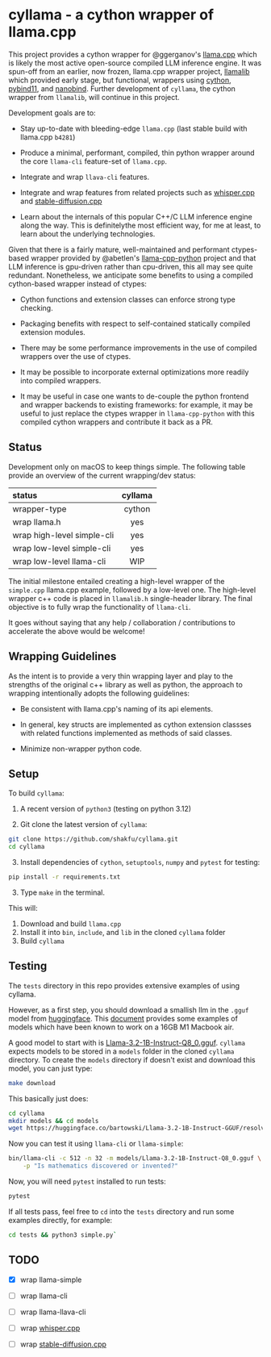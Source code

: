 # cyllama - a cython wrapper of llama.cpp

This project provides a cython wrapper for @ggerganov's [llama.cpp](https://github.com/ggerganov/llama.cpp) which is likely the most active open-source compiled LLM inference engine. It was spun-off from an earlier, now frozen, llama.cpp wrapper project, [llamalib](https://github.com/shakfu/llamalib)  which provided early stage, but functional, wrappers using [cython](https://github.com/cython/cython), [pybind11](https://github.com/pybind/pybind11), and [nanobind](https://github.com/wjakob/nanobind). Further development of `cyllama`, the cython wrapper from `llamalib`, will continue in this project.

Development goals are to:

- Stay up-to-date with bleeding-edge `llama.cpp` (last stable build with llama.cpp `b4281`)

- Produce a minimal, performant, compiled, thin python wrapper around the core `llama-cli` feature-set of `llama.cpp`.

- Integrate and wrap `llava-cli` features.

- Integrate and wrap features from related projects such as [whisper.cpp](https://github.com/ggerganov/whisper.cpp) and [stable-diffusion.cpp](https://github.com/leejet/stable-diffusion.cpp)

- Learn about the internals of this popular C++/C LLM inference engine along the way. This is definitelythe most efficient way, for me at least, to learn about the underlying technologies.

Given that there is a fairly mature, well-maintained and performant ctypes-based wrapper provided by @abetlen's [llama-cpp-python](https://github.com/abetlen/llama-cpp-python) project and that LLM inference is gpu-driven rather than cpu-driven, this all may see quite redundant. Nonetheless, we anticipate some benefits to using a compiled cython-based wrapper instead of ctypes:

- Cython functions and extension classes can enforce strong type checking.

- Packaging benefits with respect to self-contained statically compiled extension modules.

- There may be some performance improvements in the use of compiled wrappers over the use of ctypes.

- It may be possible to incorporate external optimizations more readily into compiled wrappers.

- It may be useful in case one wants to de-couple the python frontend and wrapper backends to existing frameworks: for example, it may be useful to just replace the ctypes wrapper in `llama-cpp-python` with this compiled cython wrappers and contribute it back as a PR.

## Status

Development only on macOS to keep things simple. The following table provide an overview of the current wrapping/dev status:


| status                       | cyllama       |
| :--------------------------- | :-----------: |
| wrapper-type                 | cython 	   |
| wrap llama.h         		   | yes		   |
| wrap high-level simple-cli   | yes		   |
| wrap low-level simple-cli    | yes		   |
| wrap low-level llama-cli     | WIP 		   |
  

The initial milestone entailed creating a high-level wrapper of the `simple.cpp` llama.cpp example, followed by a low-level one. The high-level wrapper c++ code is placed in `llamalib.h` single-header library. The final objective is to fully wrap the functionality of `llama-cli`.

It goes without saying that any help / collaboration / contributions to accelerate the above would be welcome!

## Wrapping Guidelines

As the intent is to provide a very thin wrapping layer and play to the strengths of the original c++ library as well as python, the approach to wrapping intentionally adopts the following guidelines:

- Be consistent with llama.cpp's naming of its api elements.

- In general, key structs are implemented as cython extension classses with related functions implemented as methods of said classes.

- Minimize non-wrapper python code.


## Setup

To build `cyllama`:

1. A recent version of `python3` (testing on python 3.12)


2. Git clone the latest version of `cyllama`:

```sh
git clone https://github.com/shakfu/cyllama.git
cd cyllama
```

3. Install dependencies of `cython`, `setuptools`, `numpy` and `pytest` for testing:

```sh
pip install -r requirements.txt
```

3. Type `make` in the terminal.

This will:

1. Download and build `llama.cpp`
2. Install it into `bin`, `include`, and `lib` in the cloned `cyllama` folder
3. Build `cyllama`


## Testing

The `tests` directory in this repo provides extensive examples of using cyllama.

However, as a first step, you should download a smallish llm in the `.gguf` model from [huggingface](https://huggingface.co/models?search=gguf). This [document](https://github.com/shakfu/llamalib/blob/main/docs/model-performance.md) provides some examples of models which have been known to work on a 16GB M1 Macbook air.

A good model to start with is [Llama-3.2-1B-Instruct-Q8_0.gguf](https://huggingface.co/bartowski/Llama-3.2-1B-Instruct-GGUF/resolve/main/Llama-3.2-1B-Instruct-Q8_0.gguf). `cyllama` expects models to be stored in a `models` folder in the cloned `cyllama` directory. To create the `models` directory if doesn't exist and download this model, you can just type:

```sh
make download
```

This basically just does:

```sh
cd cyllama
mkdir models && cd models
wget https://huggingface.co/bartowski/Llama-3.2-1B-Instruct-GGUF/resolve/main/Llama-3.2-1B-Instruct-Q8_0.gguf 
```

Now you can test it using `llama-cli` or `llama-simple`:

```sh
bin/llama-cli -c 512 -n 32 -m models/Llama-3.2-1B-Instruct-Q8_0.gguf \
	-p "Is mathematics discovered or invented?"
```

Now, you will need `pytest` installed to run tests:

```sh
pytest
```

If all tests pass, feel free to `cd` into the `tests` directory and run some examples directly, for example:


```sh
cd tests && python3 simple.py`
```

## TODO

- [x] wrap llama-simple

- [ ] wrap llama-cli

- [ ] wrap llama-llava-cli

- [ ] wrap [whisper.cpp](https://github.com/ggerganov/whisper.cpp)

- [ ] wrap [stable-diffusion.cpp](https://github.com/leejet/stable-diffusion.cpp)

